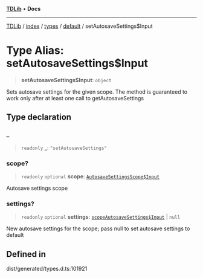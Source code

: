 [**TDLib**](../../../../../../README.md) • **Docs**

***

[TDLib](../../../../../../modules.md) / [index](../../../../../README.md) / [types](../../../README.md) / [default](../README.md) / setAutosaveSettings$Input

# Type Alias: setAutosaveSettings$Input

> **setAutosaveSettings$Input**: `object`

Sets autosave settings for the given scope. The method is guaranteed to work only after at least one call to getAutosaveSettings

## Type declaration

### \_

> `readonly` **\_**: `"setAutosaveSettings"`

### scope?

> `readonly` `optional` **scope**: [`AutosaveSettingsScope$Input`](AutosaveSettingsScope$Input.md)

Autosave settings scope

### settings?

> `readonly` `optional` **settings**: [`scopeAutosaveSettings$Input`](scopeAutosaveSettings$Input.md) \| `null`

New autosave settings for the scope; pass null to set autosave settings to default

## Defined in

dist/generated/types.d.ts:101921
